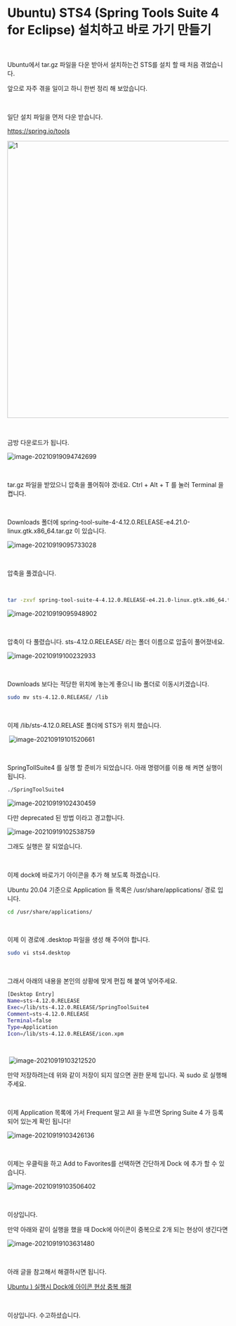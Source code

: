 # Ubuntu) STS4 (Spring Tools Suite 4 for Eclipse) 설치하고 바로 가기 만들기

​		

Ubuntu에서 tar.gz 파일을 다운 받아서 설치하는건 STS를 설치 할 때 처음 겪었습니다. 

앞으로 자주 겪을 일이고 하니 한번 정리 해 보았습니다.

​		

일단 설치 파일을 먼저 다운 받습니다.	

https://spring.io/tools

<img src=https://raw.githubusercontent.com/Shane-Park/markdownBlog/master/OS/linux/ubuntu/sts.assets/image-20210919094725557.webp width=750 height=630 alt=1>

​			

금방 다운로드가 됩니다.

![image-20210919094742699](https://raw.githubusercontent.com/Shane-Park/markdownBlog/master/OS/linux/ubuntu/sts.assets/image-20210919094742699.webp)

​	

tar.gz 파일을 받았으니 압축을 풀어줘야 겠네요. Ctrl + Alt + T 를 눌러 Terminal 을 켭니다.	

​	

Downloads 폴더에 spring-tool-suite-4-4.12.0.RELEASE-e4.21.0-linux.gtk.x86_64.tar.gz 이 있습니다.

![image-20210919095733028](https://raw.githubusercontent.com/Shane-Park/markdownBlog/master/OS/linux/ubuntu/sts.assets/image-20210919095733028.webp)	

​		

압축을 풀겠습니다. 

​		

```bash
tar -zxvf spring-tool-suite-4-4.12.0.RELEASE-e4.21.0-linux.gtk.x86_64.tar.gz
```

![image-20210919095948902](https://raw.githubusercontent.com/Shane-Park/markdownBlog/master/OS/linux/ubuntu/sts.assets/image-20210919095948902.webp)

​	

압축이 다 풀렸습니다. sts-4.12.0.RELEASE/ 라는 폴더 이름으로 압출이 풀어졌네요.

![image-20210919100232933](https://raw.githubusercontent.com/Shane-Park/markdownBlog/master/OS/linux/ubuntu/sts.assets/image-20210919100232933.webp)

​	

Downloads 보다는 적당한 위치에 놓는게 좋으니 lib 폴더로 이동시키겠습니다.

```bash
sudo mv sts-4.12.0.RELEASE/ /lib
```

​			

이제 /lib/sts-4.12.0.RELASE 폴더에 STS가 위치 했습니다.

​	![image-20210919101520661](https://raw.githubusercontent.com/Shane-Park/markdownBlog/master/OS/linux/ubuntu/sts.assets/image-20210919101520661.webp)

​	

SpringTollSuite4 를 실행 할 준비가 되었습니다. 아래 명령어를 이용 해 켜면 실행이 됩니다.

```bash
./SpringToolSuite4
```

![image-20210919102430459](https://raw.githubusercontent.com/Shane-Park/markdownBlog/master/OS/linux/ubuntu/sts.assets/image-20210919102430459.webp)

다만 deprecated 된 방법 이라고 경고합니다.

![image-20210919102538759](https://raw.githubusercontent.com/Shane-Park/markdownBlog/master/OS/linux/ubuntu/sts.assets/image-20210919102538759.webp)

그래도 실행은 잘 되었습니다.

​	

이제 dock에 바로가기 아이콘을 추가 해 보도록 하겠습니다.

Ubuntu 20.04 기준으로 Application 들 목록은 /usr/share/applications/ 경로 입니다.

```bash
cd /usr/share/applications/
```

​	

이제 이 경로에 .desktop 파일을 생성 해 주어야 합니다.

```bash
sudo vi sts4.desktop
```

​	

그래서 아래의 내용을 본인의 상황에 맞게 편집 해 붙여 넣어주세요.

```bash
[Desktop Entry]
Name=sts-4.12.0.RELEASE
Exec=/lib/sts-4.12.0.RELEASE/SpringToolSuite4
Comment=sts-4.12.0.RELEASE
Terminal=false
Type=Application
Icon=/lib/sts-4.12.0.RELEASE/icon.xpm
```

​		

​	![image-20210919103212520](https://raw.githubusercontent.com/Shane-Park/markdownBlog/master/OS/linux/ubuntu/sts.assets/image-20210919103212520.webp)

만약 저장하려는데 위와 같이 저장이 되지 않으면 권한 문제 입니다. 꼭 sudo 로 실행해주세요.

​		

이제 Application 목록에 가서 Frequent 말고 All 을 누르면 Spring Suite 4 가 등록 되어 있는게 확인 됩니다!

![image-20210919103426136](https://raw.githubusercontent.com/Shane-Park/markdownBlog/master/OS/linux/ubuntu/sts.assets/image-20210919103426136.webp)

​	

이제는 우클릭을 하고 Add to Favorites를 선택하면 간단하게 Dock 에 추가 할 수 있습니다.

![image-20210919103506402](https://raw.githubusercontent.com/Shane-Park/markdownBlog/master/OS/linux/ubuntu/sts.assets/image-20210919103506402.webp)

​	

이상입니다.

만약 아래와 같이 실행을 했을 때 Dock에 아이콘이 중복으로 2개 되는 현상이 생긴다면

![image-20210919103631480](https://raw.githubusercontent.com/Shane-Park/markdownBlog/master/OS/linux/ubuntu/sts.assets/image-20210919103631480.webp)

​	

아래 글을 참고해서 해결하시면 됩니다.

[Ubuntu ) 실행시 Dock에 아이콘 현상 중복 해결](https://shanepark.tistory.com/235)

​	

이상입니다. 수고하셨습니다.